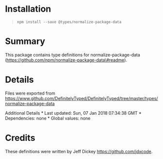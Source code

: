 Installation
============

> `npm install --save @types/normalize-package-data`

Summary
=======

This package contains type definitions for normalize-package-data (https://github.com/npm/normalize-package-data\#readme).

Details
=======

Files were exported from https://www.github.com/DefinitelyTyped/DefinitelyTyped/tree/master/types/normalize-package-data

Additional Details \* Last updated: Sun, 07 Jan 2018 07:34:38 GMT \* Dependencies: none \* Global values: none

Credits
=======

These definitions were written by Jeff Dickey <a href="https://github.com/jdxcode" class="uri">https://github.com/jdxcode</a>.

